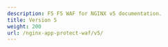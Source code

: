 ```yaml
---
description: F5 F5 WAF for NGINX v5 documentation.
title: Version 5
weight: 200
url: /nginx-app-protect-waf/v5/
---
```


